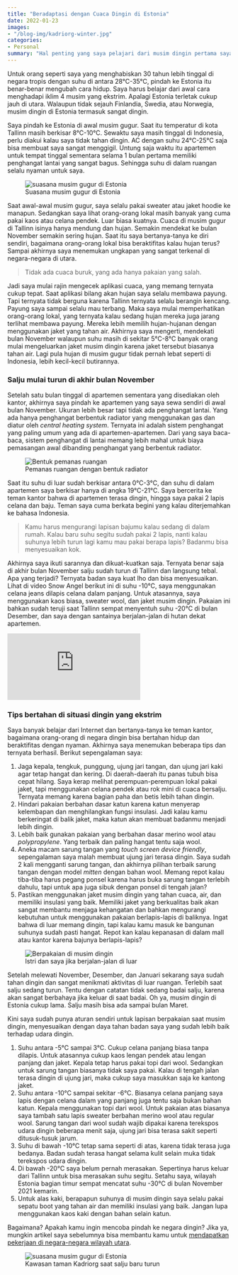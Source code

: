 ```yaml
---
title: "Beradaptasi dengan Cuaca Dingin di Estonia"
date: 2022-01-23
images:
- "/blog-img/kadriorg-winter.jpg"
categories:
- Personal
summary: "Hal penting yang saya pelajari dari musim dingin pertama saya di Estonia."
---
```


Untuk orang seperti saya yang menghabiskan 30 tahun lebih tinggal di negara tropis dengan suhu di antara 28°C-35°C, pindah ke Estonia itu benar-benar mengubah cara hidup. Saya harus belajar dari awal cara menghadapi iklim 4 musim yang ekstrim. Apalagi Estonia terletak cukup jauh di utara. Walaupun tidak sejauh Finlandia, Swedia, atau Norwegia, musim dingin di Estonia termasuk sangat dingin.

Saya pindah ke Estonia di awal musim gugur. Saat itu temperatur di kota Tallinn masih berkisar 8°C-10°C. Sewaktu saya masih tinggal di Indonesia, perlu diakui kalau saya tidak tahan dingin. AC dengan suhu 24°C-25°C saja bisa membuat saya sangat menggigil. Untung saja waktu itu apartemen untuk tempat tinggal sementara selama 1 bulan pertama memiliki penghangat lantai yang sangat bagus. Sehingga suhu di dalam ruangan selalu nyaman untuk saya.

<figure class="figure">
<img src="/blog-img/autumn-in-estonia.jpg" class="figure-img img-fluid" alt="suasana musim gugur di Estonia" />
<figcaption class="figure-caption text-center">Suasana musim gugur di Estonia</figcaption>
</figure>

Saat awal-awal musim gugur, saya selalu pakai sweater atau jaket hoodie ke manapun. Sedangkan saya lihat orang-orang lokal masih banyak yang cuma pakai kaos atau celana pendek. Luar biasa kuatnya. Cuaca di musim gugur di Tallinn isinya hanya mendung dan hujan. Semakin mendekat ke bulan November semakin sering hujan. Saat itu saya bertanya-tanya ke diri sendiri, bagaimana orang-orang lokal bisa beraktifitas kalau hujan terus? Sampai akhirnya saya menemukan ungkapan yang sangat terkenal di negara-negara di utara.

> Tidak ada cuaca buruk, yang ada hanya pakaian yang salah.

Jadi saya mulai rajin mengecek aplikasi cuaca, yang memang ternyata cukup tepat. Saat aplikasi bilang akan hujan saya selalu membawa payung. Tapi ternyata tidak berguna karena Tallinn ternyata selalu berangin kencang. Payung saya sampai selalu mau terbang. Maka saya mulai memperhatikan orang-orang lokal, yang ternyata kalau sedang hujan mereka juga jarang terlihat membawa payung. Mereka lebih memilih hujan-hujanan dengan menggunakan jaket yang tahan air. Akhirnya saya mengerti, mendekati bulan November walaupun suhu masih di sekitar 5°C-8°C banyak orang mulai mengeluarkan jaket musim dingin karena jaket tersebut biasanya tahan air. Lagi pula hujan di musim gugur tidak pernah lebat seperti di Indonesia, lebih kecil-kecil butirannya.

### Salju mulai turun di akhir bulan November

Setelah satu bulan tinggal di apartemen sementara yang disediakan oleh kantor, akhirnya saya pindah ke apartemen yang saya sewa sendiri di awal bulan November. Ukuran lebih besar tapi tidak ada penghangat lantai. Yang ada hanya penghangat berbentuk radiator yang menggunakan gas dan diatur oleh *central heating system*. Ternyata ini adalah sistem penghangat yang paling umum yang ada di apartemen-apartemen. Dari yang saya baca-baca, sistem penghangat di lantai memang lebih mahal untuk biaya pemasangan awal dibanding penghangat yang berbentuk radiator.

<figure class="figure">
<img src="/blog-img/radiator-heater.jpg" class="figure-img img-fluid" alt="Bentuk pemanas ruangan" />
<figcaption class="figure-caption text-center">Pemanas ruangan dengan bentuk radiator</figcaption>
</figure>

Saat itu suhu di luar sudah berkisar antara 0°C-3°C, dan suhu di dalam apartemen saya berkisar hanya di angka 19°C-21°C. Saya bercerita ke teman kantor bahwa di apartemen terasa dingin, hingga saya pakai 2 lapis celana dan baju. Teman saya cuma berkata begini yang kalau diterjemahkan ke bahasa Indonesia.

> Kamu harus mengurangi lapisan bajumu kalau sedang di dalam rumah. Kalau baru suhu segitu sudah pakai 2 lapis, nanti kalau suhunya lebih turun lagi kamu mau pakai berapa lapis? Badanmu bisa menyesuaikan kok.

Akhirnya saya ikuti sarannya dan dikuat-kuatkan saja. Ternyata benar saja di akhir bulan November salju sudah turun di Tallinn dan langsung tebal. Apa yang terjadi? Ternyata badan saya kuat lho dan bisa menyesuaikan. Lihat di video Snow Angel berikut ini di suhu -10°C, saya menggunakan celana jeans dilapis celana dalam panjang. Untuk atasannya, saya menggunakan kaos biasa, sweater wool, dan jaket musim dingin. Pakaian ini bahkan sudah teruji saat Tallinn sempat menyentuh suhu -20°C di bulan Desember, dan saya dengan santainya berjalan-jalan di hutan dekat apartemen.

<div class="ratio ratio-16x9">
<iframe src="https://www.youtube.com/embed/vncmBSf5AJs" title="YouTube video player" frameborder="0" allow="accelerometer; autoplay; clipboard-write; encrypted-media; gyroscope; picture-in-picture" allowfullscreen></iframe>
</div>

### Tips bertahan di situasi dingin yang ekstrim

Saya banyak belajar dari Internet dan bertanya-tanya ke teman kantor, bagaimana orang-orang di negara dingin bisa bertahan hidup dan beraktifitas dengan nyaman. Akhirnya saya menemukan beberapa tips dan ternyata berhasil. Berikut sepengalaman saya:

1. Jaga kepala, tengkuk, punggung, ujung jari tangan, dan ujung jari kaki agar tetap hangat dan kering. Di daerah-daerah itu panas tubuh bisa cepat hilang. Saya kerap melihat perempuan-perempuan lokal pakai jaket, tapi menggunakan celana pendek atau rok mini di cuaca bersalju. Ternyata memang karena bagian paha dan betis lebih tahan dingin.
2. Hindari pakaian berbahan dasar katun karena katun menyerap kelembapan dan menghilangkan fungsi insulasi. Jadi kalau kamu berkeringat di balik jaket, maka katun akan membuat badanmu menjadi lebih dingin.
3. Lebih baik gunakan pakaian yang berbahan dasar merino wool atau *polypropylene*. Yang terbaik dan paling hangat tentu saja wool.
4. Aneka macam sarung tangan yang *touch screen device friendly*, sepengalaman saya malah membuat ujung jari terasa dingin. Saya sudah 2 kali mengganti sarung tangan, dan akhirnya pilihan terbaik sarung tangan dengan model *mitten* dengan bahan wool. Memang repot kalau tiba-tiba harus pegang ponsel karena harus buka sarung tangan terlebih dahulu, tapi untuk apa juga sibuk dengan ponsel di tengah jalan?
5. Pastikan menggunakan jaket musim dingin yang tahan cuaca, air, dan memiliki insulasi yang baik. Memiliki jaket yang berkualitas baik akan sangat membantu menjaga kehangatan dan bahkan mengurangi kebutuhan untuk menggunakan pakaian berlapis-lapis di baliknya. Ingat bahwa di luar memang dingin, tapi kalau kamu masuk ke bangunan suhunya sudah pasti hangat. Repot kan kalau kepanasan di dalam mall atau kantor karena bajunya berlapis-lapis?

<figure class="figure">
<img src="/blog-img/winter-clothing.jpg" class="figure-img img-fluid" alt="Berpakaian di musim dingin" />
<figcaption class="figure-caption text-center">Istri dan saya jika berjalan-jalan di luar</figcaption>
</figure>

Setelah melewati November, Desember, dan Januari sekarang saya sudah tahan dingin dan sangat menikmati aktivitas di luar ruangan. Terlebih saat salju sedang turun. Tentu dengan catatan tidak sedang badai salju, karena akan sangat berbahaya jika keluar di saat badai. Oh ya, musim dingin di Estonia cukup lama. Salju masih bisa ada sampai bulan Maret.

Kini saya sudah punya aturan sendiri untuk lapisan berpakaian saat musim dingin, menyesuaikan dengan daya tahan badan saya yang sudah lebih baik terhadap udara dingin.

1. Suhu antara -5°C sampai 3°C. Cukup celana panjang biasa tanpa dilapis. Untuk atasannya cukup kaos lengan pendek atau lengan panjang dan jaket. Kepala tetap harus pakai topi dari wool. Sedangkan untuk sarung tangan biasanya tidak saya pakai. Kalau di tengah jalan terasa dingin di ujung jari, maka cukup saya masukkan saja ke kantong jaket.
2. Suhu antara -10°C sampai sekitar -6°C. Biasanya celana panjang saya lapis dengan celana dalam yang panjang juga tentu saja bukan bahan katun. Kepala menggunakan topi dari wool. Untuk pakaian atas biasanya saya tambah satu lapis sweater berbahan merino wool atau regular wool. Sarung tangan dari wool sudah wajib dipakai karena terekspos udara dingin beberapa menit saja, ujung jari bisa terasa sakit seperti ditusuk-tusuk jarum.
3. Suhu di bawah -10°C tetap sama seperti di atas, karena tidak terasa juga bedanya. Badan sudah terasa hangat selama kulit selain muka tidak terekspos udara dingin.
4. Di bawah -20°C saya belum pernah merasakan. Sepertinya harus keluar dari Tallinn untuk bisa merasakan suhu segitu. Setahu saya, wilayah Estonia bagian timur sempat mencatat suhu -30°C di bulan November 2021 kemarin.
5. Untuk alas kaki, berapapun suhunya di musim dingin saya selalu pakai sepatu boot yang tahan air dan memiliki insulasi yang baik. Jangan lupa menggunakan kaos kaki dengan bahan selain katun.

Bagaimana? Apakah kamu ingin mencoba pindah ke negara dingin? Jika ya, mungkin artikel saya sebelumnya bisa membantu kamu untuk [mendapatkan pekerjaan di negara-negara wilayah utara](/personal/mencari-kerja-di-luar-negeri).

<figure class="figure">
<img src="/blog-img/kadriorg-winter.jpg" class="figure-img img-fluid" alt="suasana musim gugur di Estonia" />
<figcaption class="figure-caption text-center">Kawasan taman Kadriorg saat salju baru turun</figcaption>
</figure>
